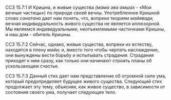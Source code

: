 ССЗ 15.7:1	И Кришна, и живые существа _(мама эва амшах_ - «Мои вечные частицы») по природе своей вечны. Употребленное Кришной слово _санатана_ дает нам понять, что, вопреки теориям _майявади,_ вечная индивидуальность живого существа не является иллюзорной. Мы являемся индивидуальными, неотъемлемыми частичками Кришны, и наш дом - обитель Кришны.

ССЗ 15.7:2	Сейчас, однако, живые существа, вопреки их естеству, находятся в плену _майи;_ и, вместо того чтобы черпать наслаждение, они вынуждены вести борьбу и испытывать страдания. Страдания приходят к ним сразу, как только они начинают строить планы об ускользающем счастье.

ССЗ 15.7:3	Данный стих дает нам представление об огромной силе ума, который предопределяет будущее живого существа. Следующий стих продолжает эту тему, объясняя, как живое существо, в зависимости от состояния своего ума, получает следующее тело.